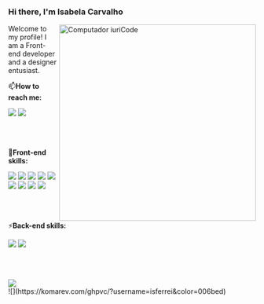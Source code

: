 ### Hi there, I'm Isabela Carvalho

<img src="https://raw.githubusercontent.com/MicaelliMedeiros/micaellimedeiros/master/image/computer-illustration.png" min-width="400px" max-width="400px" width="400px" align="right" alt="Computador iuriCode">


Welcome to my profile! I am a Front-end developer and a designer entusiast.
<p align="left">
 📫<b>How to reach me:</b>
</p>
  <a href="https://www.linkedin.com/in/isabeladcarvalho/" alt="Linkedin" target="_blank">
  <img blank='' src="https://img.shields.io/badge/-Linkedin-0e76a8?style=flat-square&logo=Linkedin&logoColor=white&link=LINK-DO-SEU-LINKEDIN" /></a>

  <a href="https://api.whatsapp.com/send?phone=5524999158955" alt="WhatsApp" target="_blank">
  <img src="https://img.shields.io/badge/-WhatsApp-25d366?style=flat-square&labelColor=25d366&logo=whatsapp&logoColor=white&link=API-DO-SEU-WHATSAPP"/></a>

<br><br>

<p align="left">🦄<b>Front-end skills:</b></p>
 <div> 
  <img blank='' src="https://img.shields.io/badge/React-blue?style=for-the-badge&logo=react&logoColor=61DAFB" />
  <img blank='' src="https://img.shields.io/badge/Vue.js-35495E?style=for-the-badge&logo=vue.js&logoColor=4FC08D" />
  <img blank='' src="https://img.shields.io/badge/JavaScript-F7DF1E?style=for-the-badge&logo=javascript&logoColor=black" />
  <img blank='' src="https://img.shields.io/badge/TypeScript-007ACC?style=for-the-badge&logo=typescript&logoColor=white" />
  <img blank='' src="https://img.shields.io/badge/HTML5-E34F26?style=for-the-badge&logo=html5&logoColor=white"/>
  <img blank='' src="https://img.shields.io/badge/CSS3-1572B6?style=for-the-badge&logo=css3&logoColor=white" />
  <img blank='' src="https://img.shields.io/badge/Sass-CC6699?style=for-the-badge&logo=sass&logoColor=white" />
  <img blank='' src="https://img.shields.io/badge/Bootstrap-563D7C?style=for-the-badge&logo=bootstrap&logoColor=white" />
  <img blank='' src="https://img.shields.io/badge/Tailwind_CSS-38B2AC?style=for-the-badge&logo=tailwind-css&logoColor=white" />
</div>

<br><br>

<p align="left">⚡<b>Back-end skills:</b></p>
<div> 
  <img blank='' src="https://img.shields.io/badge/PHP-777BB4?style=for-the-badge&logo=php&logoColor=white" />
  <img blank='' src="https://img.shields.io/badge/Node.js-43853D?style=for-the-badge&logo=node.js&logoColor=white" />
</div>

<br><br>

<img src="https://github-readme-stats.vercel.app/api?username=isferrei&show_icons=true&title_color=48cae4&text_color=fff&icon_color=48cae4&bg_color=2f3e46&cache_seconds=2300"/>
<br>
![](https://komarev.com/ghpvc/?username=isferrei&color=006bed)


<!--
**isferrei/isferrei** is a ✨ _special_ ✨ repository because its `README.md` (this file) appears on your GitHub profile.

Here are some ideas to get you started:

- 🔭 I’m currently working on ...
- 🌱 I’m currently learning ...
- 👯 I’m looking to collaborate on ...
- 🤔 I’m looking for help with ...
- 💬 Ask me about ...
- 📫 How to reach me: ...
- 😄 Pronouns: ...
- ⚡ Fun fact: ...
-->
